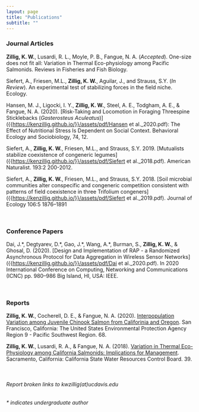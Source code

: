 ```yaml
---
layout: page
title: "Publications"
subtitle: ""
---
```


### Journal Articles

**Zillig, K. W.**, Lusardi, R. L., Moyle, P. B., Fangue, N. A. (*Accepted*). One-size does not fit all: Variation in Thermal Eco-physiology among Pacific Salmonids. Reviews in Fisheries and Fish Biology.

Siefert, A., Friesen, M.L., **Zillig, K. W.**, Aguilar, J., and Strauss, S.Y. (*In Review*). An experimental test of stabilizing forces in the field niche. Ecology.

Hansen, M. J., Ligocki, I. Y., **Zillig, K. W.**, Steel, A. E., Todgham, A. E., & Fangue, N. A. (2020). [Risk-Taking and Locomotion in Foraging Threespine Sticklebacks (*Gasterosteus Aculeatus*)]({{https://kenzillig.github.io/}}/assets/pdf/Hansen et al._2020.pdf): The Effect of Nutritional Stress Is Dependent on Social Context. Behavioral Ecology and Sociobiology, 74, 12.

Siefert, A., **Zillig, K. W.**, Friesen, M.L., and Strauss, S.Y. 2019. [Mutualists stabilize coexistence of congeneric legumes]({{https://kenzillig.github.io/}}/assets/pdf/Siefert et al._2018.pdf). American Naturalist. 193:2 200-2012. 

Siefert, A., **Zillig, K. W.**, Friesen, M.L., and Strauss, S.Y. 2018. [Soil microbial communities alter conspecific and congeneric competition consistent with patterns of field coexistence in three Trifolium congeners]({{https://kenzillig.github.io/}}/assets/pdf/Siefert et al._2019.pdf). Journal of Ecology 106:5 1876–1891

<br>

### Conference Papers

Dai, J.\*, Degtyarev, D.\*, Gao, J.\*, Wang, A.\*, Burman, S., **Zillig, K. W.**, & Ghosal, D. (2020). [Design and Implementation of RAP - a Randomized Asynchronous Protocol for Data Aggregation in Wireless Sensor Networks]({{https://kenzillig.github.io/}}/assets/pdf/Dai et al._2020.pdf). In 2020 International Conference on Computing, Networking and Communications (ICNC) pp. 980–986 Big Island, HI, USA: IEEE.


<br>

### Reports

**Zillig, K. W.**, Cocherell, D. E., & Fangue, N. A. (2020). [Interpopulation Variation among Juvenile Chinook Salmon from Califorinia and Oregon]({{https://kenzillig.github.io/}}/assets/pdf/Zillig_et_al._2020_EPA_Report.pdf). San Francisco, California: The United States Environmental Protection Agency Region 9 - Pacific Southwest Region. 68.

**Zillig, K. W.**, Lusardi, R. A., & Fangue, N. A. (2018). [Variation in Thermal Eco-Physiology among California Salmonids: Implications for Management]({{https://kenzillig.github.io/}}/assets/pdf/Waterboard_report_2018.pdf). Sacramento, California: California State Water Resources Control Board. 39.

<br>

###### Report broken links to kwzillig(at)ucdavis.edu

###### * indicates undergraduate author